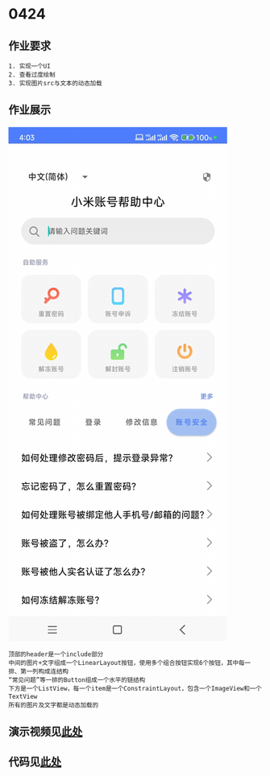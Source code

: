# 0424

## 作业要求
```
1. 实现一个UI
2. 查看过度绘制
3. 实现图片src与文本的动态加载
```

## 作业展示

![实现的界面](./作业展示0424.png)
```
顶部的header是一个include部分
中间的图片+文字组成一个LinearLayout按钮，使用多个组合按钮实现6个按钮，其中每一排、第一列构成连结构
“常见问题”等一排的Button组成一个水平的链结构
下方是一个ListView，每一个item是一个ConstraintLayout，包含一个ImageView和一个TextView
所有的图片及文字都是动态加载的
```
## 演示视频见[此处](./作业演示视频0424.mp4)
## 代码见[此处](../../app/src/main/java/com/example/work_liuchangxu/work_0424)